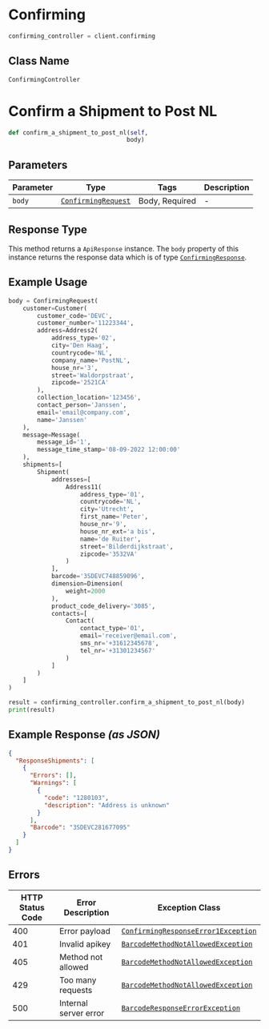 # Confirming

```python
confirming_controller = client.confirming
```

## Class Name

`ConfirmingController`


# Confirm a Shipment to Post NL

```python
def confirm_a_shipment_to_post_nl(self,
                                 body)
```

## Parameters

| Parameter | Type | Tags | Description |
|  --- | --- | --- | --- |
| `body` | [`ConfirmingRequest`](../../doc/models/confirming-request.md) | Body, Required | - |

## Response Type

This method returns a `ApiResponse` instance. The `body` property of this instance returns the response data which is of type [`ConfirmingResponse`](../../doc/models/confirming-response.md).

## Example Usage

```python
body = ConfirmingRequest(
    customer=Customer(
        customer_code='DEVC',
        customer_number='11223344',
        address=Address2(
            address_type='02',
            city='Den Haag',
            countrycode='NL',
            company_name='PostNL',
            house_nr='3',
            street='Waldorpstraat',
            zipcode='2521CA'
        ),
        collection_location='123456',
        contact_person='Janssen',
        email='email@company.com',
        name='Janssen'
    ),
    message=Message(
        message_id='1',
        message_time_stamp='08-09-2022 12:00:00'
    ),
    shipments=[
        Shipment(
            addresses=[
                Address11(
                    address_type='01',
                    countrycode='NL',
                    city='Utrecht',
                    first_name='Peter',
                    house_nr='9',
                    house_nr_ext='a bis',
                    name='de Ruiter',
                    street='Bilderdijkstraat',
                    zipcode='3532VA'
                )
            ],
            barcode='3SDEVC748859096',
            dimension=Dimension(
                weight=2000
            ),
            product_code_delivery='3085',
            contacts=[
                Contact(
                    contact_type='01',
                    email='receiver@email.com',
                    sms_nr='+31612345678',
                    tel_nr='+31301234567'
                )
            ]
        )
    ]
)

result = confirming_controller.confirm_a_shipment_to_post_nl(body)
print(result)
```

## Example Response *(as JSON)*

```json
{
  "ResponseShipments": [
    {
      "Errors": [],
      "Warnings": [
        {
          "code": "1280103",
          "description": "Address is unknown"
        }
      ],
      "Barcode": "3SDEVC281677095"
    }
  ]
}
```

## Errors

| HTTP Status Code | Error Description | Exception Class |
|  --- | --- | --- |
| 400 | Error payload | [`ConfirmingResponseError1Exception`](../../doc/models/confirming-response-error-1-exception.md) |
| 401 | Invalid apikey | [`BarcodeMethodNotAllowedException`](../../doc/models/barcode-method-not-allowed-exception.md) |
| 405 | Method not allowed | [`BarcodeMethodNotAllowedException`](../../doc/models/barcode-method-not-allowed-exception.md) |
| 429 | Too many requests | [`BarcodeMethodNotAllowedException`](../../doc/models/barcode-method-not-allowed-exception.md) |
| 500 | Internal server error | [`BarcodeResponseErrorException`](../../doc/models/barcode-response-error-exception.md) |

